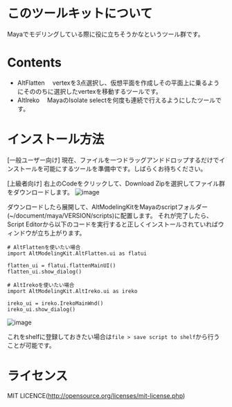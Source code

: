# このツールキットについて
Mayaでモデリングしている際に役に立ちそうかなというツール群です。

# Contents
- AltFlatten
　vertexを3点選択し、仮想平面を作成しその平面上に乗るようにそののちに選択したvertexを移動するツールです。
- AltIreko
　MayaのIsolate selectを何度も連続で行えるようにしたツールです。

# インストール方法
[一般ユーザー向け]
現在、ファイルを一つドラッグアンドドロップするだけでインストールを可能にするツールを準備中です。しばらくお待ちください。

[上級者向け]
右上のCodeをクリックして、Download Zipを選択してファイル群をダウンロードします。
![image](https://user-images.githubusercontent.com/54178323/110753588-18e9b800-828a-11eb-8dab-9f92393d5933.png)

ダウンロードしたら展開して、AltModelingKitをMayaのscriptフォルダー(~/document/maya/VERSION/scripts)に配置します。
それが完了したら、Script Editorから以下のコードを実行すると正しくインストールされていればウィンドウが立ち上がります。
```
# AltFlattenを使いたい場合
import AltModelingKit.AltFlatten.ui as flatui

flatten_ui = flatui.flattenMainUI()
flatten_ui.show_dialog()
```

```
# AltIrekoを使いたい場合
import AltModelingKit.AltIreko.ui as ireko

ireko_ui = ireko.IrekoMainWnd()
ireko_ui.show_dialog()
```

![image](https://user-images.githubusercontent.com/54178323/110753626-2606a700-828a-11eb-9381-1ac2fd34bca7.png)

これをshelfに登録しておきたい場合は`file > save script to shelf`から行うことが可能です。

# ライセンス
MIT LICENCE(http://opensource.org/licenses/mit-license.php)

